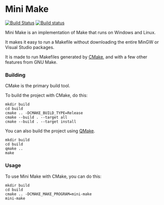 Mini Make
=========

[![Build Status](https://travis-ci.org/tay10r/mini-make.svg?branch=master)](https://travis-ci.org/tay10r/mini-make)
[![Build status](https://ci.appveyor.com/api/projects/status/u9fhns5iuxqmbuuw?svg=true)](https://ci.appveyor.com/project/tholberton/mini-make)

Mini Make is an implementation of Make that runs on Windows and Linux.

It makes it easy to run a Makefile without downloading the entire MinGW or Visual Studio packages.

It is made to run Makefiles generated by [CMake](https://cmake.org/), and with a few other features
from GNU Make.

### Building

CMake is the primary build tool.

To build the project with CMake, do this:

```
mkdir build
cd build
cmake .. -DCMAKE_BUILD_TYPE=Release
cmake --build . --target all
cmake --build . --target install
```

You can also build the project using
[QMake](http://doc.qt.io/qt-5/qmake-overview.html).

```
mkdir build
cd build
qmake ..
make
```

### Usage

To use Mini Make with CMake, you can do this:

```
mkdir build
cd build
cmake .. -DCMAKE_MAKE_PROGRAM=mini-make
mini-make
```
